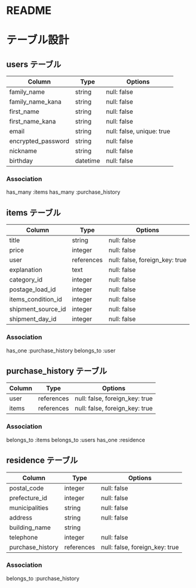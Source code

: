 # README

# テーブル設計

## users テーブル

| Column             | Type     | Options                   |
| ------------------ | -------- | ------------------------- |
| family_name        | string   | null: false               |
| family_name_kana   | string   | null: false               |
| first_name         | string   | null: false               |
| first_name_kana    | string   | null: false               |
| email              | string   | null: false, unique: true |
| encrypted_password | string   | null: false               |
| nickname           | string   | null: false               |
| birthday           | datetime | null: false               |


### Association

 has_many :items
 has_many :purchase_history

## items テーブル

| Column             | Type       | Options                        |
| ------------------ | ---------- | ------------------------------ |
| title              | string     | null: false                    |
| price              | integer    | null: false                    |
| user               | references | null: false, foreign_key: true |
| explanation        | text       | null: false                    |
| category_id        | integer    | null: false                    |
| postage_load_id    | integer    | null: false                    |
| items_condition_id | integer    | null: false                    |
| shipment_source_id | integer    | null: false                    |
| shipment_day_id    | integer    | null: false                    |

### Association

 has_one :purchase_history
 belongs_to :user

## purchase_history テーブル

| Column        | Type       | Options                        |
| ------------- | ---------- | ------------------------------ |
| user          | references | null: false, foreign_key: true |
| items         | references | null: false, foreign_key: true |


### Association

 belongs_to :items
 belongs_to :users
 has_one :residence

## residence テーブル

| Column  | Type       | Options                        |
| ------- | ---------- | ------------------------------ |
| postal_code | integer | null: false                    |
| prefecture_id | integer | null: false |
| municipalities | string | null: false |
| address | string | null: false |
| building_name | string | |
| telephone | integer | null: false
| purchase_history | references | null: false, foreign_key: true |

### Association

 belongs_to :purchase_history